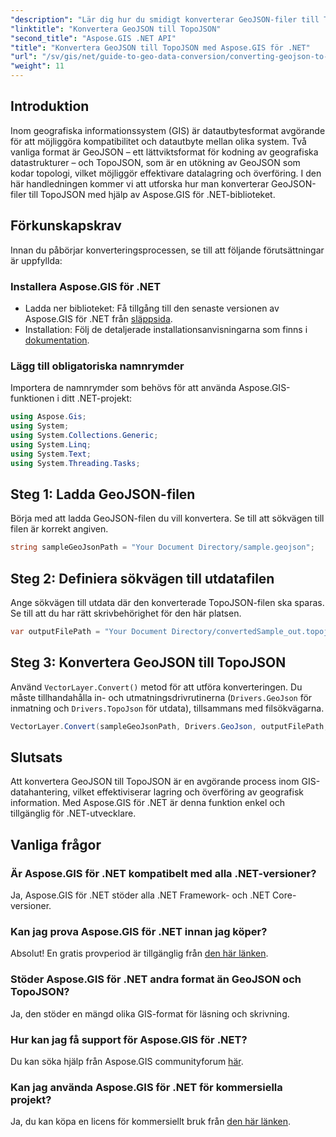 ```yaml
---
"description": "Lär dig hur du smidigt konverterar GeoJSON-filer till TopoJSON-format med hjälp av det kraftfulla Aspose.GIS för .NET-biblioteket. Denna steg-för-steg-handledning täcker allt från installation till körning."
"linktitle": "Konvertera GeoJSON till TopoJSON"
"second_title": "Aspose.GIS .NET API"
"title": "Konvertera GeoJSON till TopoJSON med Aspose.GIS för .NET"
"url": "/sv/gis/net/guide-to-geo-data-conversion/converting-geojson-to-topojson/"
"weight": 11
---
```


## Introduktion

Inom geografiska informationssystem (GIS) är datautbytesformat avgörande för att möjliggöra kompatibilitet och datautbyte mellan olika system. Två vanliga format är GeoJSON – ett lättviktsformat för kodning av geografiska datastrukturer – och TopoJSON, som är en utökning av GeoJSON som kodar topologi, vilket möjliggör effektivare datalagring och överföring. I den här handledningen kommer vi att utforska hur man konverterar GeoJSON-filer till TopoJSON med hjälp av Aspose.GIS för .NET-biblioteket.

## Förkunskapskrav

Innan du påbörjar konverteringsprocessen, se till att följande förutsättningar är uppfyllda:

### Installera Aspose.GIS för .NET

- Ladda ner biblioteket: Få tillgång till den senaste versionen av Aspose.GIS för .NET från [släppsida](https://releases.aspose.com/gis/net/).
- Installation: Följ de detaljerade installationsanvisningarna som finns i [dokumentation](https://reference.aspose.com/gis/net/).

### Lägg till obligatoriska namnrymder

Importera de namnrymder som behövs för att använda Aspose.GIS-funktionen i ditt .NET-projekt:

```csharp
using Aspose.Gis;
using System;
using System.Collections.Generic;
using System.Linq;
using System.Text;
using System.Threading.Tasks;
```

## Steg 1: Ladda GeoJSON-filen

Börja med att ladda GeoJSON-filen du vill konvertera. Se till att sökvägen till filen är korrekt angiven.

```csharp
string sampleGeoJsonPath = "Your Document Directory/sample.geojson";
```

## Steg 2: Definiera sökvägen till utdatafilen

Ange sökvägen till utdata där den konverterade TopoJSON-filen ska sparas. Se till att du har rätt skrivbehörighet för den här platsen.

```csharp
var outputFilePath = "Your Document Directory/convertedSample_out.topojson";
```

## Steg 3: Konvertera GeoJSON till TopoJSON

Använd `VectorLayer.Convert()` metod för att utföra konverteringen. Du måste tillhandahålla in- och utmatningsdrivrutinerna (`Drivers.GeoJson` för inmatning och `Drivers.TopoJson` för utdata), tillsammans med filsökvägarna.

```csharp
VectorLayer.Convert(sampleGeoJsonPath, Drivers.GeoJson, outputFilePath, Drivers.TopoJson);
```

## Slutsats

Att konvertera GeoJSON till TopoJSON är en avgörande process inom GIS-datahantering, vilket effektiviserar lagring och överföring av geografisk information. Med Aspose.GIS för .NET är denna funktion enkel och tillgänglig för .NET-utvecklare.

## Vanliga frågor

### Är Aspose.GIS för .NET kompatibelt med alla .NET-versioner?

Ja, Aspose.GIS för .NET stöder alla .NET Framework- och .NET Core-versioner.

### Kan jag prova Aspose.GIS för .NET innan jag köper?

Absolut! En gratis provperiod är tillgänglig från [den här länken](https://releases.aspose.com/).

### Stöder Aspose.GIS för .NET andra format än GeoJSON och TopoJSON?

Ja, den stöder en mängd olika GIS-format för läsning och skrivning.

### Hur kan jag få support för Aspose.GIS för .NET?

Du kan söka hjälp från Aspose.GIS communityforum [här](https://forum.aspose.com/c/gis/33).

### Kan jag använda Aspose.GIS för .NET för kommersiella projekt?

Ja, du kan köpa en licens för kommersiellt bruk från [den här länken](https://purchase.conholdate.com/buy).